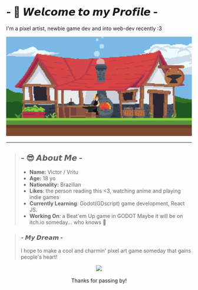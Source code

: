 
<!--
**VrituuRuby/VrituuRuby** is a ✨ _special_ ✨ repository because its `README.md` (this file) appears on your GitHub profile.
Here are some ideas to get you started:
- 🔭 I’m currently working on ...
- 🌱 I’m currently learning ...
- 👯 I’m looking to collaborate on ...
- 🤔 I’m looking for help with ...
- 💬 Ask me about ...
- 📫 How to reach me: ...
- 😄 Pronouns: ...
- ⚡ Fun fact: ...
If you reading this, I love you.
-->

# - 🤠 𝙒𝙚𝙡𝙘𝙤𝙢𝙚 𝙩𝙤 𝙢𝙮 𝙋𝙧𝙤𝙛𝙞𝙡𝙚 -

I'm a pixel artist, newbie game dev and into web-dev recently :3

![Some of my pixelart](https://github.com/VrituuRuby/VrituuRuby/blob/main/blacksmith2.gif)

---

>## - 😎 𝘼𝙗𝙤𝙪𝙩 𝙈𝙚 -
>
>- **Name:** Victor / Vritu
>- **Age:** 18 yo
>- **Nationality:** Brazilian
>- **Likes**: the person reading this <3, watching anime and playing indie games
>- **Currently Learning**: Godot(GDscript) game development, React JS.
>- **Working On**: a Beat'em Up game in GODOT Maybe it will be on itch.io someday... who knows 🦦

> ### - 𝙈𝙮 𝘿𝙧𝙚𝙖𝙢 -
> I hope to make a cool and charmin' pixel art game someday that gains people's heart!

<div align='center'>
  
  <img src='https://avatars.githubusercontent.com/u/61244052?v=4' width='100px' />
  
Thanks for passing by!
</div>


